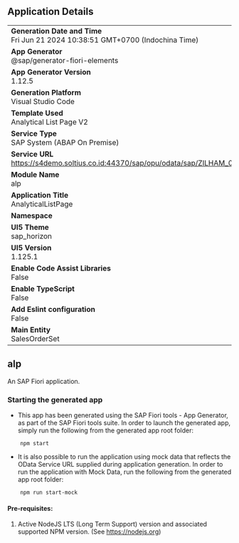 ## Application Details
|               |
| ------------- |
|**Generation Date and Time**<br>Fri Jun 21 2024 10:38:51 GMT+0700 (Indochina Time)|
|**App Generator**<br>@sap/generator-fiori-elements|
|**App Generator Version**<br>1.12.5|
|**Generation Platform**<br>Visual Studio Code|
|**Template Used**<br>Analytical List Page V2|
|**Service Type**<br>SAP System (ABAP On Premise)|
|**Service URL**<br>https://s4demo.soltius.co.id:44370/sap/opu/odata/sap/ZILHAM_001_ALP_CDS
|**Module Name**<br>alp|
|**Application Title**<br>AnalyticalListPage|
|**Namespace**<br>|
|**UI5 Theme**<br>sap_horizon|
|**UI5 Version**<br>1.125.1|
|**Enable Code Assist Libraries**<br>False|
|**Enable TypeScript**<br>False|
|**Add Eslint configuration**<br>False|
|**Main Entity**<br>SalesOrderSet|

## alp

An SAP Fiori application.

### Starting the generated app

-   This app has been generated using the SAP Fiori tools - App Generator, as part of the SAP Fiori tools suite.  In order to launch the generated app, simply run the following from the generated app root folder:

```
    npm start
```

- It is also possible to run the application using mock data that reflects the OData Service URL supplied during application generation.  In order to run the application with Mock Data, run the following from the generated app root folder:

```
    npm run start-mock
```

#### Pre-requisites:

1. Active NodeJS LTS (Long Term Support) version and associated supported NPM version.  (See https://nodejs.org)


